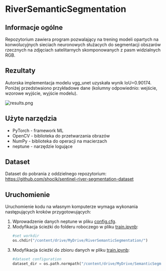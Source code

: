 # RiverSemanticSegmentation

## Informacje ogólne

Repozytorium zawiera program pozwalający na trening modeli opartych na konwolucyjnych sieciach neuronowych służacych do segmentacji obszarów rzecznych na zdjęciach satelitarnych skomponowanych z pasm widzialnych RGB.

## Rezultaty
Autorska implementacja modelu vgg_unet uzyskała wynik IoU=0.90174. Poniżej przedstwaiono przykładowe dane (kolumny odpowiednio: wejście, wzorowe wyjście, wyjście modelu).

![results.png](https://i.postimg.cc/Hk06sPNr/results.png)

## Użyte narzędzia
- PyTorch - framework ML
- OpenCV - biblioteka do przetwarzania obrazów
- NumPy - biblioteka do operacji na macierzach
- neptune - narzędzie logujące

## Dataset

Dataset do pobrania z oddzielnego repozytorium: https://github.com/shocik/sentinel-river-segmentation-dataset

## Uruchomienie
Uruchomienie kodu na własnym komputerze wymaga wykonania następujących kroków przygotowujących:

1. Wprowadzenie danych neptune w pliku [config.cfg](config.cfg).
2. Modyfikacja ścieżki do folderu roboczego w pliku [train.ipynb](train.ipynb):
    ```Python
    #set workdir
    os.chdir("/content/drive/MyDrive/RiverSemanticSegmentation/")
    ```
3. Modyfikacja ścieżki do zbioru danych w pliku [train.ipynb](train.ipynb):
    ```Python
    #dataset configuration
    dataset_dir = os.path.normpath("/content/drive/MyDrive/SemanticSegmentationV2/dataset/")
    ```
